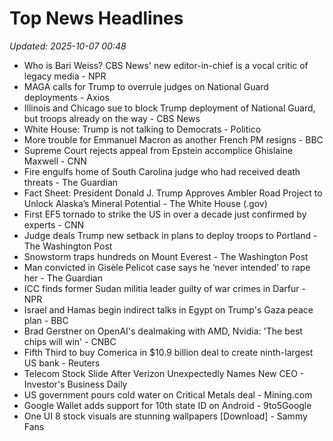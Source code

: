 # Top News Headlines

_Updated: 2025-10-07 00:48_

- Who is Bari Weiss? CBS News' new editor-in-chief is a vocal critic of legacy media - NPR
- MAGA calls for Trump to overrule judges on National Guard deployments - Axios
- Illinois and Chicago sue to block Trump deployment of National Guard, but troops already on the way - CBS News
- White House: Trump is not talking to Democrats - Politico
- More trouble for Emmanuel Macron as another French PM resigns - BBC
- Supreme Court rejects appeal from Epstein accomplice Ghislaine Maxwell - CNN
- Fire engulfs home of South Carolina judge who had received death threats - The Guardian
- Fact Sheet: President Donald J. Trump Approves Ambler Road Project to Unlock Alaska’s Mineral Potential - The White House (.gov)
- First EF5 tornado to strike the US in over a decade just confirmed by experts - CNN
- Judge deals Trump new setback in plans to deploy troops to Portland - The Washington Post
- Snowstorm traps hundreds on Mount Everest - The Washington Post
- Man convicted in Gisèle Pelicot case says he ‘never intended’ to rape her - The Guardian
- ICC finds former Sudan militia leader guilty of war crimes in Darfur - NPR
- Israel and Hamas begin indirect talks in Egypt on Trump's Gaza peace plan - BBC
- Brad Gerstner on OpenAI's dealmaking with AMD, Nvidia: 'The best chips will win' - CNBC
- Fifth Third to buy Comerica in $10.9 billion deal to create ninth-largest US bank - Reuters
- Telecom Stock Slide After Verizon Unexpectedly Names New CEO - Investor's Business Daily
- US government pours cold water on Critical Metals deal - Mining.com
- Google Wallet adds support for 10th state ID on Android - 9to5Google
- One UI 8 stock visuals are stunning wallpapers [Download] - Sammy Fans